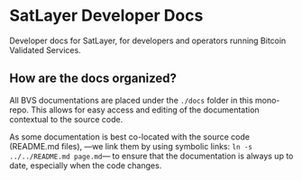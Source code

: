 # SatLayer Developer Docs

Developer docs for SatLayer, for developers and operators running Bitcoin Validated Services.

## How are the docs organized?

All BVS documentations are placed under the `./docs` folder in this mono-repo.
This allows for easy access and editing of the documentation contextual to the source code.

As some documentation is best co-located with the source code (README.md files),
—we link them by using symbolic links: `ln -s ../../README.md page.md`—
to ensure that the documentation is always up to date, especially when the code changes.
